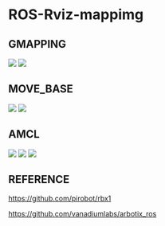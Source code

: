 # ROS-Rviz-mappimg

## GMAPPING
![](https://i.imgur.com/ldM08I8.png)
![](https://i.imgur.com/Z3CLUlz.png)
## MOVE_BASE
![](https://i.imgur.com/e9w9yHX.png)
![](https://i.imgur.com/qYoMPW3.png)
## AMCL
![](https://i.imgur.com/NDTm4FG.png)
![](https://i.imgur.com/BHGyA1m.png)
![](https://i.imgur.com/R9e7IP5.png)
## REFERENCE
https://github.com/pirobot/rbx1

https://github.com/vanadiumlabs/arbotix_ros
